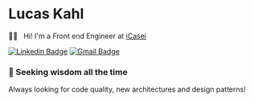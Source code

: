 # Lucas Kahl

🖖🏼 &nbsp;	Hi! I'm a Front end Engineer at [iCasei](https://www.icasei.com.br/)

[![Linkedin Badge](https://img.shields.io/badge/Lucas%20Kahl-%23060039?style=flat-square&logo=Linkedin&logoColor=white&link=https://www.linkedin.com/in/lucaskahl)](https://www.linkedin.com/in/lucaskahl) 
[![Gmail Badge](https://img.shields.io/badge/lucaschangkahl@gmail.com-%23060039?style=flat-square&logo=Gmail&logoColor=white&link=mailto:lucaschangkahl@gmail.com)](mailto:lucaschangkahl@gmail.com)

### 👑 Seeking wisdom all the time
Always looking for code quality, new architectures and design patterns!

